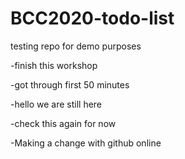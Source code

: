# BCC2020-todo-list
 testing repo for demo purposes

-finish this workshop 

-got through first 50 minutes

-hello we are still here

-check this again for now

-Making a change with github online

